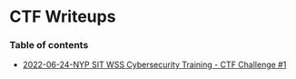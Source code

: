 # CTF Writeups

### Table of contents

- [2022-06-24-NYP SIT WSS Cybersecurity Training - CTF Challenge #1](2022-06-24-NYP%20SIT%20WSS%20Cybersecurity%20Training%20-%20CTF%20Challenge%20%231/)
